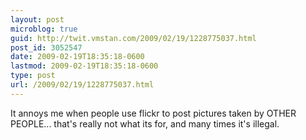 ```yaml
---
layout: post
microblog: true
guid: http://twit.vmstan.com/2009/02/19/1228775037.html
post_id: 3052547
date: 2009-02-19T18:35:18-0600
lastmod: 2009-02-19T18:35:18-0600
type: post
url: /2009/02/19/1228775037.html
---
```

It annoys me when people use flickr to post pictures taken by OTHER PEOPLE... that's really not what its for, and many times it's illegal.
